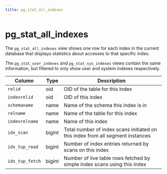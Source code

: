 ```yaml
---
title: pg_stat_all_indexes
---
```


# pg_stat_all_indexes

The `pg_stat_all_indexes` view shows one row for each index in the current database that displays statistics about accesses to that specific index.

The `pg_stat_user_indexes` and `pg_stat_sys_indexes` views contain the same information, but filtered to only show user and system indexes respectively.

|Column|Type|Description|
|------|----|-----------|
|`relid`|oid|OID of the table for this index|
|`indexrelid`|oid|OID of this index|
|`schemaname`|name|Name of the schema this index is in|
|`relname`|name|Name of the table for this index|
|`indexrelname`|name|Name of this index|
|`idx_scan`|bigint|Total number of index scans initiated on this index from all segment instances|
|`idx_tup_read`|bigint|Number of index entries returned by scans on this index|
|`idx_tup_fetch`|bigint|Number of live table rows fetched by simple index scans using this index|
